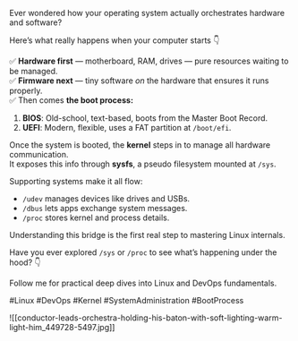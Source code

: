 Ever wondered how your operating system actually orchestrates hardware and software?

Here’s what really happens when your computer starts 👇

✅ **Hardware first** — motherboard, RAM, drives — pure resources waiting to be managed.  
✅ **Firmware next** — tiny software _on_ the hardware that ensures it runs properly.  
✅ Then comes **the boot process:**
1. **BIOS**: Old-school, text-based, boots from the Master Boot Record.
2. **UEFI**: Modern, flexible, uses a FAT partition at `/boot/efi`.

Once the system is booted, the **kernel** steps in to manage all hardware communication.  
It exposes this info through **sysfs**, a pseudo filesystem mounted at `/sys`.

Supporting systems make it all flow:
- `/udev` manages devices like drives and USBs.
- `/dbus` lets apps exchange system messages.
- `/proc` stores kernel and process details.

Understanding this bridge is the first real step to mastering Linux internals.

Have you ever explored `/sys` or `/proc` to see what’s happening under the hood? 👇

Follow me for practical deep dives into Linux and DevOps fundamentals.

#Linux #DevOps #Kernel #SystemAdministration #BootProcess

![[conductor-leads-orchestra-holding-his-baton-with-soft-lighting-warm-light-him_449728-5497.jpg]]